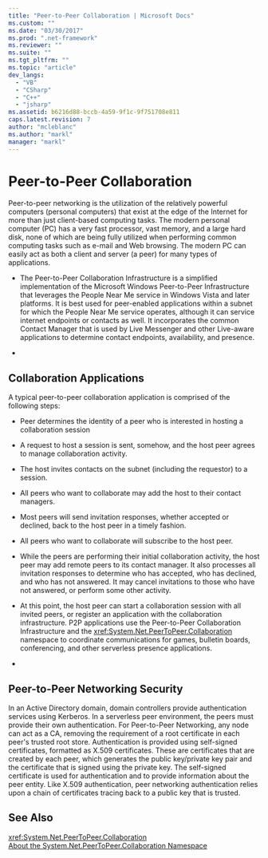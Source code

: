 ```yaml
---
title: "Peer-to-Peer Collaboration | Microsoft Docs"
ms.custom: ""
ms.date: "03/30/2017"
ms.prod: ".net-framework"
ms.reviewer: ""
ms.suite: ""
ms.tgt_pltfrm: ""
ms.topic: "article"
dev_langs: 
  - "VB"
  - "CSharp"
  - "C++"
  - "jsharp"
ms.assetid: b6216d88-bccb-4a59-9f1c-9f751708e811
caps.latest.revision: 7
author: "mcleblanc"
ms.author: "markl"
manager: "markl"
---
```

# Peer-to-Peer Collaboration
Peer-to-peer networking is the utilization of the relatively powerful computers (personal computers) that exist at the edge of the Internet for more than just client-based computing tasks. The modern personal computer (PC) has a very fast processor, vast memory, and a large hard disk, none of which are being fully utilized when performing common computing tasks such as e-mail and Web browsing. The modern PC can easily act as both a client and server (a peer) for many types of applications.  
  
-   The Peer-to-Peer Collaboration Infrastructure is a simplified implementation of the Microsoft Windows Peer-to-Peer Infrastructure that leverages the People Near Me service in Windows Vista and later platforms. It is best used for peer-enabled applications within a subnet for which the People Near Me service operates, although it can service internet endpoints or contacts as well. It incorporates the common Contact Manager that is used by Live Messenger and other Live-aware applications to determine contact endpoints, availability, and presence.  
  
-  
  
## Collaboration Applications  
 A typical peer-to-peer collaboration application is comprised of the following steps:  
  
-   Peer determines the identity of a peer who is interested in hosting a collaboration session  
  
-   A request to host a session is sent, somehow, and the host peer agrees to manage collaboration activity.  
  
-   The host invites contacts on the subnet (including the requestor) to a session.  
  
-   All peers who want to collaborate may add the host to their contact managers.  
  
-   Most peers will send invitation responses, whether accepted or declined, back to the host peer in a timely fashion.  
  
-   All peers who want to collaborate will subscribe to the host peer.  
  
-   While the peers are performing their initial collaboration activity, the host peer may add remote peers to its contact manager. It also processes all invitation responses to determine who has accepted, who has declined, and who has not answered.  It may cancel invitations to those who have not answered, or perform some other activity.  
  
-   At this point, the host peer can start a collaboration session with all invited peers, or register an application with the collaboration infrastructure.  P2P applications use the Peer-to-Peer Collaboration Infrastructure and the <xref:System.Net.PeerToPeer.Collaboration> namespace to coordinate communications for games, bulletin boards, conferencing, and other serverless presence applications.  
  
-  
  
## Peer-to-Peer Networking Security  
 In an Active Directory domain, domain controllers provide authentication services using Kerberos. In a serverless peer environment, the peers must provide their own authentication. For Peer-to-Peer Networking, any node can act as a CA, removing the requirement of a root certificate in each peer's trusted root store. Authentication is provided using self-signed certificates, formatted as X.509 certificates. These are certificates that are created by each peer, which generates the public key/private key pair and the certificate that is signed using the private key. The self-signed certificate is used for authentication and to provide information about the peer entity. Like X.509 authentication, peer networking authentication relies upon a chain of certificates tracing back to a public key that is trusted.  
  
## See Also  
 <xref:System.Net.PeerToPeer.Collaboration>   
 [About the System.Net.PeerToPeer.Collaboration Namespace](../../../docs/framework/network-programming/about-the-system-net-peertopeer-collaboration-namespace.md)